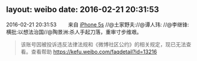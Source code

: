 layout: weibo
date: 2016-02-21 20:31:53
---
2016-02-21 20:31:53  &nbsp;&nbsp;&nbsp;&nbsp;&nbsp;&nbsp; 来自 <a href="sinaweibo://customweibosource" rel="nofollow">iPhone 5s</a>
//@土家野夫://@谭人玮: //@李继锋: 横批:以想法治国//@陶景洲:杀人手起刀落，重审寸步维艰。
>  该账号因被投诉违反法律法规和《微博社区公约》的相关规定，现已无法查看。查看帮助 https://kefu.weibo.com/faqdetail?id=13216
